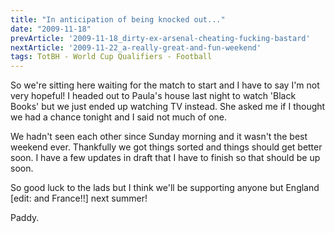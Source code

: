 ```yaml
---
title: "In anticipation of being knocked out..."
date: "2009-11-18"
prevArticle: '2009-11-18_dirty-ex-arsenal-cheating-fucking-bastard'
nextArticle: '2009-11-22_a-really-great-and-fun-weekend'
tags: TotBH - World Cup Qualifiers - Football
---
```

So we're sitting here waiting for the match to start and I have to say I'm not very hopeful! I headed out to Paula's house last night to watch 'Black Books' but we just ended up watching TV instead. She asked me if I thought we had a chance tonight and I said not much of one.

We hadn't seen each other since Sunday morning and it wasn't the best weekend ever. Thankfully we got things sorted and things should get better soon. I have a few updates in draft that I have to finish so that should be up soon.

So good luck to the lads but I think we'll be supporting anyone but England [edit: and France!!] next summer!

Paddy.